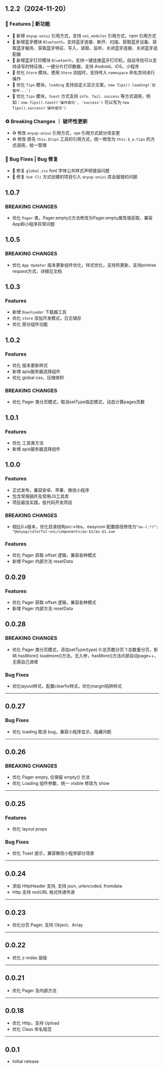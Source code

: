 ## 1.2.2（2024-11-20）
### 🚀 Features | 新功能

- 🚀 新增 `anyup-uniui` 引用方式，支持 `uni_modules` 引用方式、npm 引用方式
- 🚀 新增蓝牙模块 `Bluetooth`，支持蓝牙连接、断开、扫描、获取蓝牙设备、获取蓝牙服务、获取蓝牙特征、写入、读取、监听、关闭蓝牙连接、关闭蓝牙适配器
- 🚀 新增蓝牙打印模块 `Bluetooth`，支持一键连接蓝牙打印机，自动寻找可以支持读写的特征值，一键分片打印数据，支持 Android，iOS，小程序
- 🚀 优化 `Store` 模块，使用 `Store` 流程时，支持传入 `namespace` 命名空间进行操作
- 🚀 优化 `Tips` 模块，`loading` 支持自定义显示文案，`new Tips().loading('加载中...')`
- 🚀 优化 `Tips` 模块，`toast` 方式支持 `info、fail、success` 等方式调用，例如：`new Tips().toast('操作成功', 'success')` 可以写为 `new Tips().success('操作成功')`

### ♻️ Breaking Changes ｜ 破坏性更新

- ♻️ 修改 `anyup-uniui` 引用方式，`npm` 引用方式部分径变更
- ♻️ 修改 原先 `this.$tips` 工具的引用方式，统一修改为 `this.$_u.tips` 的方式调用，统一管理

### 🐛 Bug Fixes | Bug 修复

- 🐛 修复 `global.css` font 字体公共样式声明错误问题
- 🐛 修复 `Vue Cli` 方式创建的项目引入 `anyup-uniui` 库会报错的问题
## 1.0.7

### BREAKING CHANGES

- 优化 `Pager` 类，Pager.empty()方法修改为Pager.empty属性值获取，兼容App和小程序异常问题

## 1.0.5

### BREAKING CHANGES

- 优化 `App Updater` 版本更新组件优化，样式优化，支持热更新，支持primise request方式，详细见文档

## 1.0.3

### Features

- 新增 `Downloader` 下载器工具
- 优化 `store` 添加开发模式，日志储存
- 优化 部分组件功能

## 1.0.2

### Features

- 优化 版本更新样式
- 新增 apis服务器选择组件
- 优化 global css，压缩体积

### BREAKING CHANGES

- 优化 Pager 类分页模式，取消setType指定模式，动态计算pages页数

## 1.0.1

### Features

- 优化 工具类方法
- 新增 apis服务器选择组件
## 1.0.0

### Features

- 正式发布，兼容安卓、苹果、微信小程序
- 包含常用插件及常用JS工具库
- 项目最佳实践，低代码开发项目

### BREAKING CHANGES

- 相比0.x版本，优化目录结构src->libs，easycom 配置路径修改为`^au-(.*)": "@anyup/colorful-uni/components/au-$1/au-$1.vue`

### Features

- 优化 Pager 获取 offset 逻辑，兼容各种模式
- 新增 Pager 内部方法 resetData

## 0.0.29

### Features

- 优化 Pager 获取 offset 逻辑，兼容各种模式
- 新增 Pager 内部方法 resetData

## 0.0.28

### BREAKING CHANGES

- 优化 Pager 类分页模式，添加setType(type) 0:总页数分页 1:总数量分页，影响 hasMore() loadmore()方法，无入参，hasMore()方法内部自动page++，无需自己递增

### Bug Fixes

- 优化layout样式，配置clearfix样式，优化margin陷阱样式

---
## 0.0.27

### Bug Fixes

- 优化 loading 取消 bug，兼容小程序显示、隐藏问题

---

## 0.0.26

### BREAKING CHANGES

- 优化 Pager empty, 仅保留 empty() 方法
- 优化 Loading 组件参数，统一 visible 修改为 show

---

## 0.0.25

### Features

- 优化 layout props

### Bug Fixes

- 优化 Toast 提示，兼容微信小程序部分场景

---

## 0.0.24

- 添加 HttpHeader 支持, 支持 json, urlencoded, fromdata
- Http 支持 restURL 格式传递传递

---

## 0.0.23

- 优化分页 Pager, 支持 Object、Array

---

## 0.0.22

- 优化 z-index 层级

---

## 0.0.21

- 优化 Pager 及内部方法

---

## 0.0.18

- 优化 Http，支持 Upload
- 优化 Class 命名规范

---

## 0.0.1

- Initial release
